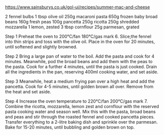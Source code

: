 https://www.sainsburys.co.uk/gol-ui/recipes/summer-mac-and-cheese

2 fennel bulbs
1 tbsp olive oil
250g macaroni pasta
650g frozen baby broad beans
160g fresh peas
100g pancetta
250g ricotta
250g shredded mozzarella
1 lemon, zested
3 tbsp cornflour
25g parmesan, grated


Step 1
Preheat the oven to 200°C/fan 180°C/gas mark 6. Slice;the fennel into thin strips and toss with the olive oil. Place in the oven for 20 minutes, until softened and slightly browned.

Step 2
Bring a large pan of water to the boil. Add the pasta and cook for 4 minutes. Meanwhile, pod the broad beans and add them with the peas to the pasta. Cook for a further 4 minutes, until the pasta is just cooked. Drain all the ingredients in the pan, reserving 400ml cooking water, and set aside.

Step 3
Meanwhile, heat a medium frying pan over a high heat and add the pancetta. Cook for 4-5 minutes, until golden brown all over. Remove from the heat and set aside.

Step 4
Increase the oven temperature to 220°C/fan 200°C/gas mark 7. Combine the ricotta, mozzarella, lemon zest and cornflour with the reserved pasta cooking water and season well. Mix this with the pasta, broad beans and peas and stir through the roasted fennel and cooked pancetta pieces. Transfer everything to a 2-litre baking dish and sprinkle over the parmesan. Bake for 15-20 minutes, until bubbling and golden brown on top.